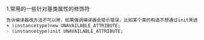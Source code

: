 
1.常用的一些针对基类属性的修饰符
```xml
告诉编译器改方法不可以用，如果强调编译器会提示错误，比如某个类的构造不想通过init来进行初始化
+ (instancetype)new UNAVAILABLE_ATTRIBUTE;
- (instancetype)init UNAVAILABLE_ATTRIBUTE;
```

